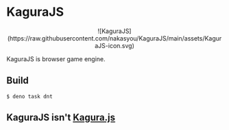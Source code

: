 # KaguraJS
<div align="center">
  ![KaguraJS](https://raw.githubusercontent.com/nakasyou/KaguraJS/main/assets/KaguraJS-icon.svg)
</div>

KaguraJS is browser game engine.
## Build
```shell
$ deno task dnt
```

## KaguraJS isn't [Kagura.js](https://github.com/tiocumo/Kagura.js)
